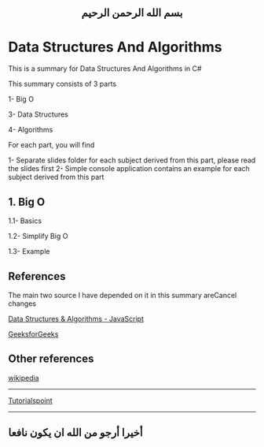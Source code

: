 
 <H2 align="center">
بسم الله الرحمن الرحيم
</h2>


# Data Structures And Algorithms

This is a summary for Data Structures And Algorithms in C#

This summary consists of 3 parts 

1- Big O

3- Data Structures

4- Algorithms

For each part, you will find

1- Separate slides folder for each subject derived from this part, please read the slides first
2- Simple console application contains an example for each subject derived from this part

## 1. Big O

   1.1- Basics
   
   1.2- Simplify Big O
   
   1.3- Example

## References

The main two source I have depended on it in this summary areCancel changes

<a href="https://www.udemy.com/course/data-structures-algorithms-javascript/?utm_source=adwords&utm_medium=udemyads&utm_campaign=DataStructures_v.PROF_la.EN_cc.ROW&utm_content=deal4584&utm_term=_._ag_121857712297_._ad_535397282070_._kw__._de_c_._dm__._pl__._ti_dsa-1187478350545_._li_21458_._pd__._&matchtype=b&gclid=CjwKCAjw7fuJBhBdEiwA2lLMYfvdXOiYBIGE04hdJ_8spgck4FoaYnjdAVm2f-Vl_CvyYIMpAANXgxoCDT8QAvD_BwE">Data Structures & Algorithms - JavaScript</a>

<a href="https://www.geeksforgeeks.org/">GeeksforGeeks</a>

## Other references
<a href="https://www.wikipedia.org/">wikipedia</a><hr>
<a href="https://www.tutorialspoint.com/index.htm">Tutorialspoint</a><hr>

## أخيرا أرجو من الله ان يكون نافعا
